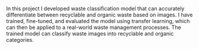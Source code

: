 
In this project I developed waste classification model that can accurately differentiate between recyclable and organic waste
based on images. I have trained, fine-tuned, and evaluated the model using transfer learning, which can then be applied to a real-world
waste management processes.
The trained model can classify waste images into recyclable and organic categories.
